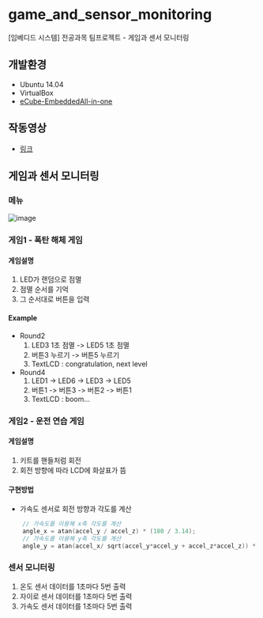 # game_and_sensor_monitoring
[임베디드 시스템] 전공과목 팀프로젝트 - 게임과 센서 모니터링

## 개발환경
- Ubuntu 14.04
- VirtualBox
- [eCube-EmbeddedAll-in-one](https://hancomnshop.co.kr/product/ecube-embeddedall-in-one/145/)

## 작동영상
- [링크](https://youtu.be/rA6nzgUYMHs)

## 게임과 센서 모니터링

### 메뉴

![image](https://user-images.githubusercontent.com/48342925/146694810-fa66fcd6-0723-44b5-a2ec-9194cf81dbc3.png)


### 게임1 - 폭탄 해체 게임
#### 게임설명
1. LED가 랜덤으로 점멸
2. 점멸 순서를 기억
3. 그 순서대로 버튼을 입력

#### Example
- Round2 
  1. LED3 1초 점멸 -> LED5 1초 점멸
  2. 버튼3 누르기 -> 버튼5 누르기
  3. TextLCD : congratulation, next level
- Round4
  1. LED1 -> LED6 -> LED3 -> LED5
  2. 버튼1 -> 버튼3 -> 버튼2 -> 버튼1
  3. TextLCD : boom...

### 게임2 - 운전 연습 게임
#### 게임설명
1. 키트를 핸들처럼 회전
2. 회전 방향에 따라 LCD에 화살표가 뜸

#### 구현방법
- 가속도 센서로 회전 방향과 각도를 계산
```c
	// 가속도를 이용해 x축 각도를 계산
	angle_x = atan(accel_y / accel_z) * (180 / 3.14);
	// 가속도를 이용해 y축 각도를 계산
	angle_y = atan(accel_x/ sqrt(accel_y*accel_y + accel_z*accel_z)) * (180 / 3.14);
```

### 센서 모니터링
1. 온도 센서 데이터를 1초마다 5번 출력
2. 자이로 센서 데이터를 1초마다 5번 출력
3. 가속도 센서 데이터를 1초마다 5번 출력

###

